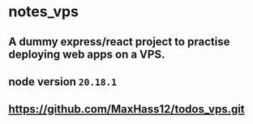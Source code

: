 # notes_vps

## A dummy express/react project to practise deploying web apps on a VPS.

## node version `20.18.1`

## https://github.com/MaxHass12/todos_vps.git
